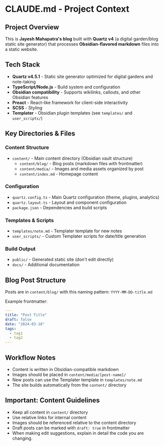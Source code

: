 # CLAUDE.md - Project Context

## Project Overview
This is **Jayesh Mahapatra's blog** built with **Quartz v4** (a digital garden/blog static site generator) that processes **Obsidian-flavored markdown** files into a static website.

## Tech Stack
- **Quartz v4.5.1** - Static site generator optimized for digital gardens and note-taking
- **TypeScript/Node.js** - Build system and configuration
- **Obsidian compatibility** - Supports wikilinks, callouts, and other Obsidian features
- **Preact** - React-like framework for client-side interactivity
- **SCSS** - Styling
- **Templater** - Obsidian plugin templates (see `templates/` and `user_scripts/`)

## Key Directories & Files

### Content Structure
- `content/` - Main content directory (Obsidian vault structure)
  - `content/blog/` - Blog posts (markdown files with frontmatter)
  - `content/media/` - Images and media assets organized by post
  - `content/index.md` - Homepage content

### Configuration
- `quartz.config.ts` - Main Quartz configuration (theme, plugins, analytics)
- `quartz.layout.ts` - Layout and component configuration
- `package.json` - Dependencies and build scripts

### Templates & Scripts
- `templates/note.md` - Templater template for new notes
- `user_scripts/` - Custom Templater scripts for date/title generation

### Build Output
- `public/` - Generated static site (don't edit directly)
- `docs/` - Additional documentation

## Blog Post Structure
Posts are in `content/blog/` with this naming pattern: `YYYY-MM-DD-title.md`

Example frontmatter:
```yaml
---
title: "Post Title"
draft: false
date: "2024-03-18"
tags:
  - tag1
  - tag2
---
```

## Workflow Notes
- Content is written in Obsidian-compatible markdown
- Images should be placed in `content/media/[post-name]/`
- New posts can use the Templater template in `templates/note.md`
- The site builds automatically from the `content/` directory

## Important: Content Guidelines
- Keep all content in `content/` directory
- Use relative links for internal content
- Images should be referenced relative to the content directory
- Draft posts can be marked with `draft: true` in frontmatter
- When making edit suggestions, explain in detail the code you are changing.